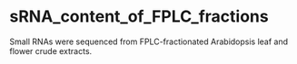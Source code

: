 # sRNA_content_of_FPLC_fractions
Small RNAs were sequenced from FPLC-fractionated Arabidopsis leaf and flower crude extracts.
